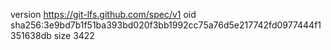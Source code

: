 version https://git-lfs.github.com/spec/v1
oid sha256:3e9bd7b1f51ba393bd020f3bb1992cc75a76d5e217742fd0977444f1351638db
size 3422
